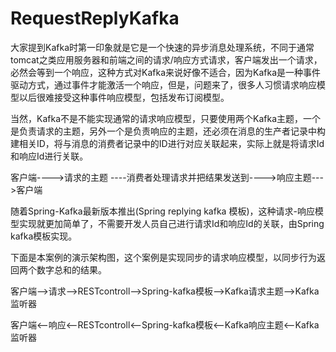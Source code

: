# RequestReplyKafka

大家提到Kafka时第一印象就是它是一个快速的异步消息处理系统，不同于通常tomcat之类应用服务器和前端之间的请求/响应方式请求，客户端发出一个请求，必然会等到一个响应，这种方式对Kafka来说好像不适合，因为Kafka是一种事件驱动方式，通过事件才能激活一个响应，但是，问题来了，很多人习惯请求响应模型以后很难接受这种事件响应模型，包括发布订阅模型。

当然，Kafka不是不能实现通常的请求响应模型，只要使用两个Kafka主题，一个是负责请求的主题，另外一个是负责响应的主题，还必须在消息的生产者记录中构建相关ID，将与消息的消费者记录中的ID进行对应关联起来，实际上就是将请求Id和响应Id进行关联。

客户端---->请求的主题 ----消费者处理请求并把结果发送到---->响应主题--->客户端


随着Spring-Kafka最新版本推出(Spring replying kafka 模板)，这种请求-响应模型实现就更加简单了，不需要开发人员自己进行请求Id和响应Id的关联，由Spring kafka模板实现。

下面是本案例的演示架构图，这个案例是实现同步的请求响应模型，以同步行为返回两个数字总和的结果。


客户端-->请求-->RESTcontroll-->Spring-kafka模板-->Kafka请求主题-->Kafka监听器 
               
客户端<--响应<--RESTcontroll<--Spring-kafka模板<--Kafka响应主题<--Kafka监听器
